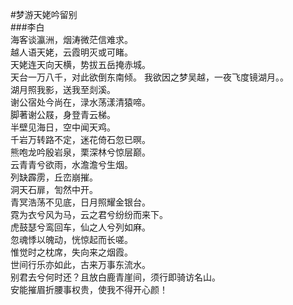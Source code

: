 #梦游天姥吟留别	
###李白	
海客谈瀛洲，烟涛微茫信难求。	
越人语天姥，云霞明灭或可睹。		
天姥连天向天横，势拔五岳掩赤城。	
天台一万八千，对此欲倒东南倾。	
我欲因之梦吴越，一夜飞度镜湖月。。	
湖月照我影，送我至剡溪。	
谢公宿处今尚在，渌水荡漾清猿啼。	
脚著谢公屐，身登青云梯。	
半壁见海日，空中闻天鸡。	
千岩万转路不定，迷花倚石忽已暝。	
熊咆龙吟殷岩泉，栗深林兮惊层巅。	
云青青兮欲雨，水澹澹兮生烟。	
列缺霹雳，丘峦崩摧。	
洞天石扉，訇然中开。	
青冥浩荡不见底，日月照耀金银台。	
霓为衣兮风为马，云之君兮纷纷而来下。	
虎鼓瑟兮鸾回车，仙之人兮列如麻。	
忽魂悸以魄动，恍惊起而长嗟。	
惟觉时之枕席，失向来之烟霞。	
世间行乐亦如此，古来万事东流水。	
别君去兮何时还？且放白鹿青崖间，须行即骑访名山。	
安能摧眉折腰事权贵，使我不得开心颜！	
